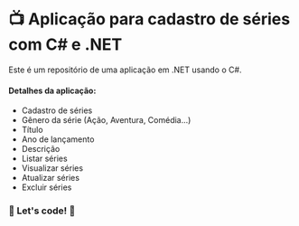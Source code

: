 # :tv: Aplicação para cadastro de séries com C# e .NET 

Este é um repositório de uma aplicação em .NET usando o C#.

#### Detalhes da aplicação:

- Cadastro de séries
- Gênero da série (Ação, Aventura, Comédia...)
- Título
- Ano de lançamento
- Descrição
- Listar séries
- Visualizar séries
- Atualizar séries
- Excluir séries

### 🚀 Let's code! 🚀